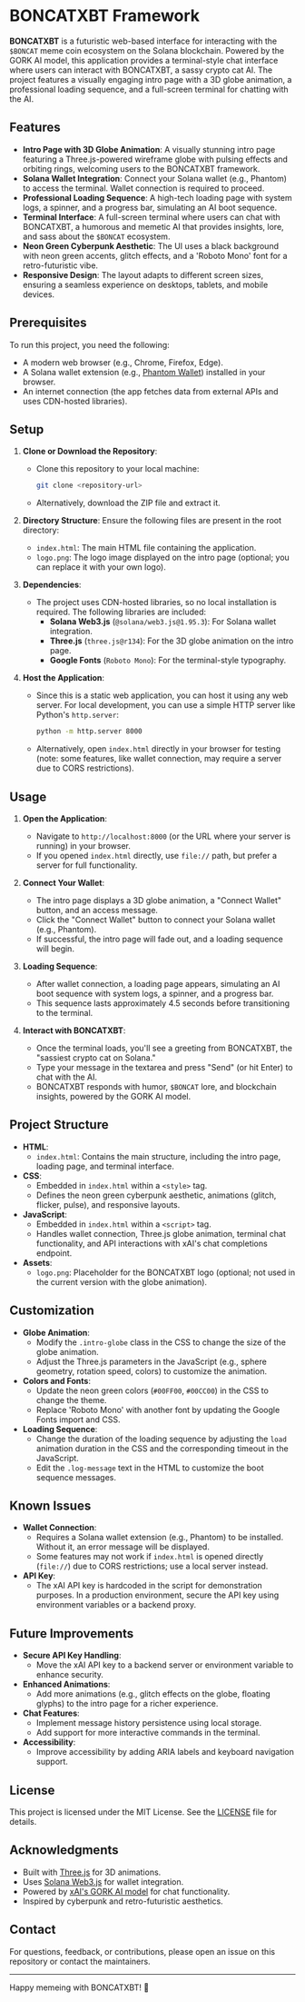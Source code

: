 # BONCATXBT Framework

**BONCATXBT** is a futuristic web-based interface for interacting with the `$BONCAT` meme coin ecosystem on the Solana blockchain. Powered by the GORK AI model, this application provides a terminal-style chat interface where users can interact with BONCATXBT, a sassy crypto cat AI. The project features a visually engaging intro page with a 3D globe animation, a professional loading sequence, and a full-screen terminal for chatting with the AI.

## Features

- **Intro Page with 3D Globe Animation**: A visually stunning intro page featuring a Three.js-powered wireframe globe with pulsing effects and orbiting rings, welcoming users to the BONCATXBT framework.
- **Solana Wallet Integration**: Connect your Solana wallet (e.g., Phantom) to access the terminal. Wallet connection is required to proceed.
- **Professional Loading Sequence**: A high-tech loading page with system logs, a spinner, and a progress bar, simulating an AI boot sequence.
- **Terminal Interface**: A full-screen terminal where users can chat with BONCATXBT, a humorous and memetic AI that provides insights, lore, and sass about the `$BONCAT` ecosystem.
- **Neon Green Cyberpunk Aesthetic**: The UI uses a black background with neon green accents, glitch effects, and a 'Roboto Mono' font for a retro-futuristic vibe.
- **Responsive Design**: The layout adapts to different screen sizes, ensuring a seamless experience on desktops, tablets, and mobile devices.

## Prerequisites

To run this project, you need the following:

- A modern web browser (e.g., Chrome, Firefox, Edge).
- A Solana wallet extension (e.g., [Phantom Wallet](https://phantom.app/)) installed in your browser.
- An internet connection (the app fetches data from external APIs and uses CDN-hosted libraries).

## Setup

1. **Clone or Download the Repository**:
   - Clone this repository to your local machine:
     ```bash
     git clone <repository-url>
     ```
   - Alternatively, download the ZIP file and extract it.

2. **Directory Structure**:
   Ensure the following files are present in the root directory:
   - `index.html`: The main HTML file containing the application.
   - `logo.png`: The logo image displayed on the intro page (optional; you can replace it with your own logo).

3. **Dependencies**:
   - The project uses CDN-hosted libraries, so no local installation is required. The following libraries are included:
     - **Solana Web3.js** (`@solana/web3.js@1.95.3`): For Solana wallet integration.
     - **Three.js** (`three.js@r134`): For the 3D globe animation on the intro page.
     - **Google Fonts** (`Roboto Mono`): For the terminal-style typography.

4. **Host the Application**:
   - Since this is a static web application, you can host it using any web server. For local development, you can use a simple HTTP server like Python's `http.server`:
     ```bash
     python -m http.server 8000
     ```
   - Alternatively, open `index.html` directly in your browser for testing (note: some features, like wallet connection, may require a server due to CORS restrictions).

## Usage

1. **Open the Application**:
   - Navigate to `http://localhost:8000` (or the URL where your server is running) in your browser.
   - If you opened `index.html` directly, use `file://` path, but prefer a server for full functionality.

2. **Connect Your Wallet**:
   - The intro page displays a 3D globe animation, a "Connect Wallet" button, and an access message.
   - Click the "Connect Wallet" button to connect your Solana wallet (e.g., Phantom).
   - If successful, the intro page will fade out, and a loading sequence will begin.

3. **Loading Sequence**:
   - After wallet connection, a loading page appears, simulating an AI boot sequence with system logs, a spinner, and a progress bar.
   - This sequence lasts approximately 4.5 seconds before transitioning to the terminal.

4. **Interact with BONCATXBT**:
   - Once the terminal loads, you'll see a greeting from BONCATXBT, the "sassiest crypto cat on Solana."
   - Type your message in the textarea and press "Send" (or hit Enter) to chat with the AI.
   - BONCATXBT responds with humor, `$BONCAT` lore, and blockchain insights, powered by the GORK AI model.

## Project Structure

- **HTML**:
  - `index.html`: Contains the main structure, including the intro page, loading page, and terminal interface.
- **CSS**:
  - Embedded in `index.html` within a `<style>` tag.
  - Defines the neon green cyberpunk aesthetic, animations (glitch, flicker, pulse), and responsive layouts.
- **JavaScript**:
  - Embedded in `index.html` within a `<script>` tag.
  - Handles wallet connection, Three.js globe animation, terminal chat functionality, and API interactions with xAI's chat completions endpoint.
- **Assets**:
  - `logo.png`: Placeholder for the BONCATXBT logo (optional; not used in the current version with the globe animation).

## Customization

- **Globe Animation**:
  - Modify the `.intro-globe` class in the CSS to change the size of the globe animation.
  - Adjust the Three.js parameters in the JavaScript (e.g., sphere geometry, rotation speed, colors) to customize the animation.
- **Colors and Fonts**:
  - Update the neon green colors (`#00FF00`, `#00CC00`) in the CSS to change the theme.
  - Replace 'Roboto Mono' with another font by updating the Google Fonts import and CSS.
- **Loading Sequence**:
  - Change the duration of the loading sequence by adjusting the `load` animation duration in the CSS and the corresponding timeout in the JavaScript.
  - Edit the `.log-message` text in the HTML to customize the boot sequence messages.

## Known Issues

- **Wallet Connection**:
  - Requires a Solana wallet extension (e.g., Phantom) to be installed. Without it, an error message will be displayed.
  - Some features may not work if `index.html` is opened directly (`file://`) due to CORS restrictions; use a local server instead.
- **API Key**:
  - The xAI API key is hardcoded in the script for demonstration purposes. In a production environment, secure the API key using environment variables or a backend proxy.

## Future Improvements

- **Secure API Key Handling**:
  - Move the xAI API key to a backend server or environment variable to enhance security.
- **Enhanced Animations**:
  - Add more animations (e.g., glitch effects on the globe, floating glyphs) to the intro page for a richer experience.
- **Chat Features**:
  - Implement message history persistence using local storage.
  - Add support for more interactive commands in the terminal.
- **Accessibility**:
  - Improve accessibility by adding ARIA labels and keyboard navigation support.

## License

This project is licensed under the MIT License. See the [LICENSE](LICENSE) file for details.

## Acknowledgments

- Built with [Three.js](https://threejs.org/) for 3D animations.
- Uses [Solana Web3.js](https://solana-labs.github.io/solana-web3.js/) for wallet integration.
- Powered by [xAI's GORK AI model](https://x.ai/) for chat functionality.
- Inspired by cyberpunk and retro-futuristic aesthetics.

## Contact

For questions, feedback, or contributions, please open an issue on this repository or contact the maintainers.

---
Happy memeing with BONCATXBT! 🚀